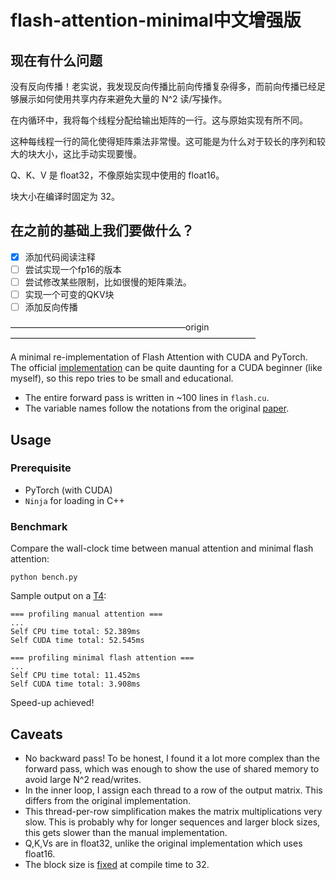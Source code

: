 # flash-attention-minimal中文增强版

## 现在有什么问题

没有反向传播！老实说，我发现反向传播比前向传播复杂得多，而前向传播已经足够展示如何使用共享内存来避免大量的 N^2 读/写操作。

在内循环中，我将每个线程分配给输出矩阵的一行。这与原始实现有所不同。

这种每线程一行的简化使得矩阵乘法非常慢。这可能是为什么对于较长的序列和较大的块大小，这比手动实现要慢。

Q、K、V 是 float32，不像原始实现中使用的 float16。

块大小在编译时固定为 32。


## 在之前的基础上我们要做什么？
- [x] 添加代码阅读注释
- [ ] 尝试实现一个fp16的版本
- [ ] 尝试修改某些限制，比如很慢的矩阵乘法。
- [ ] 实现一个可变的QKV块
- [ ] 添加反向传播
 
————————————————————origin————————————————————————————

A minimal re-implementation of Flash Attention with CUDA and PyTorch. 
The official [implementation](https://github.com/Dao-AILab/flash-attention) can be quite daunting for a CUDA beginner
(like myself), so this repo tries to be small and educational.

* The entire forward pass is written in ~100 lines in `flash.cu`.
* The variable names follow the notations from the original [paper](https://arxiv.org/abs/2205.14135).

## Usage
### Prerequisite
* PyTorch (with CUDA)
* `Ninja` for loading in C++

### Benchmark
Compare the wall-clock time between manual attention and minimal flash attention:
```
python bench.py
```

Sample output on a [T4](https://aws.amazon.com/ec2/instance-types/g4/):
```
=== profiling manual attention ===
...
Self CPU time total: 52.389ms
Self CUDA time total: 52.545ms

=== profiling minimal flash attention === 
...  
Self CPU time total: 11.452ms
Self CUDA time total: 3.908ms
```
Speed-up achieved! 


## Caveats
* No backward pass! To be honest, I found it a lot more complex than the forward pass, which was enough to show the
use of shared memory to avoid large N^2 read/writes.
* In the inner loop, I assign each thread to a row of the output matrix. This differs from the original implementation.
* This thread-per-row simplification makes the matrix multiplications very slow. This is probably why for longer 
sequences and larger block sizes, this gets slower than the manual implementation.
* Q,K,Vs are in float32, unlike the original implementation which uses float16.
* The block size is [fixed](https://github.com/tspeterkim/flash-attention-minimal/blob/9b7ca8ef4e6afdbfeb149a9cd488c8dea9af9ad6/flash.cu#L85) at compile time to 32.
